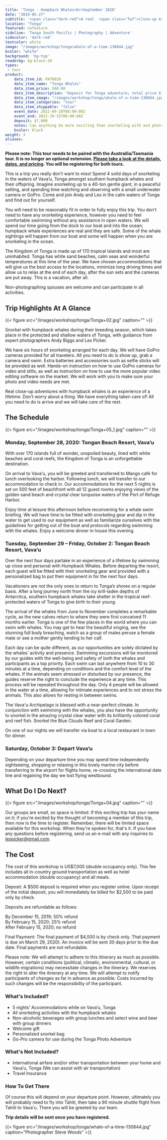 ```yaml
---
title: 'Tonga - Humpback Whales<br>September 2020'
date: "2019-05-27"
subtitle: '<span class="dark-red">A real  <span class="fw7">close-up experience</span> with Les Picker.</span>'
location: "Tonga"
featured: nofeature
sideline: 'Tonga South Pacific | Photography | Adventure'
sidecolor: 'dark-red'
textcolor: white
image: "/images/workshop/tonga/whale-of-a-time-130844.jpg"
bcolor: "white"
background: 'bg-top'
readerbg: bg-black-20
types:
 - tour
product:
    data_item_id: PAT0020
    data_item_name: "Tonga Whales"
    data_item_price: 500.00
    data_item_description: "Deposit for Tonga adventure; total price $7,000."
    data_item_image: "/images/workshop/tonga/whale-of-a-time-130844.jpg"
    data_item_categories: "tour"
    data_item_shippable: "false"
    event_date: 2022-09-28T08:00:00Z
    event_end: 2022-10-15T08:00:00Z
    deposit: $7,000
    notes: Can anything be more exciting than snorkeling with and photographing humpback whales and their calves? $7,000 per person double occupancy. After initial $500 deposit,  you will immediately be billed $2,500, to be paid by check. Final payment of $4,000 is due on March 29, 2020. Deposits are refundable as follows; 50% by December 15, 2021, and 25% by February 15, 2020. Final payments are not refundable. All costs are in U.S. dollars.  
    bcolor: black
weight: 3
aliases:
---
```

**Please note: This tour needs to be paired with the Austrailia/Tasmania tour. It is no longer an optional extension. [Please take a look at the details, dates, and pricing](/products/australia-tasmania/). You will be registering for both tours.**

This is a trip you really don’t want to miss! Spend 4 solid days of snorkeling in the waters of Vava’u, Tonga amongst southern humpback whales and their offspring. Imagine snorkeling up to a 40-ton gentle giant, in a peaceful setting, and spending time watching and observing with a small underwater camera or GoPro. Come and join Andy  and Les in the calm waters of Tonga and find out for yourself.

You will need to be reasonably fit in order to fully enjoy this trip. You don’t need to have any snorkeling experience, however you need to feel comfortable swimming without any assistance in open waters. We will spend our time going from the dock to our boat and into the ocean; humpback whale experiences are real and they are safe. Some of the whale sightings will happen from our boat and some will happen when you are snorkeling in the ocean.

The Kingdom of Tonga is made up of 170 tropical islands and most are uninhabited. Tonga has white sand beaches, calm seas and wonderful temperatures at this time of the year. We have chosen accommodations that will give us the best access to the locations, minimize long driving times and allow us to relax at the end of each day, after the sun sets and the cameras are put away. This is a vacation, after all.

Non-photographing spouses are welcome and can participate in all activities. 

## Trip Highlights At A Glance

{{< figure src="/images/workshop/tonga/Tonga+02.jpg" caption="" >}}

Snorkel with humpback whales during their breeding season, which takes place in the protected and shallow waters of Tonga, with guidance from expert photographers Andy Biggs and Les Picker.

We have six hours of snorkeling arranged for each day. We will have GoPro cameras provided for all travelers. All you need to do is show up, grab a camera and swim. Extra batteries and accessories such as selfie sticks will be provided as well. Hands-on instruction on how to use GoPro cameras for video and stills, as well as instruction on how to use the more popular video editing software on the market. We will work with you to make sure your photo and video needs are met.

Real close-up adventures with humpback whales is an experience of a lifetime. Don’t worry about a thing. We have everything taken care of! All you need to do is arrive and we will take care of the rest.

## The Schedule

{{< figure src="/images/workshop/tonga/Tonga+05_1.jpg" caption="" >}}

### Monday, September 28, 2020:  Tongan Beach Resort, Vava’u

With over 170 islands full of wonder, unspoiled beauty, lined with white beaches and coral reefs, the Kingdom of Tonga is an unforgettable destination.

On arrival to Vava’u, you will be greeted and transferred to Mango café for lunch overlooking the harbor. Following lunch, we will transfer to our accommodation to check in. Our accommodations for the next 5 nights is set on 500 feet of beachfront with all 12 guest rooms enjoying views of the golden sand beach and crystal clear turquoise waters of the Port of Refuge Harbor.

Enjoy time at leisure this afternoon before reconvening for a whale swim briefing. We will have time to be fitted with snorkeling gear and dip in the water to get used to our equipment as well as familiarize ourselves with the guidelines for getting out of the boat and protocols regarding swimming with the whales. Enjoy a welcome dinner in house this evening. 

### Tuesday, September 29 – Friday, October 2: Tongan Beach Resort, Vava’u

Over the next four days partake in an experience of a lifetime by swimming up close and personal with Humpback Whales. Before departing the resort, each guest will be fitted with their snorkeling gear and provided with a personalized bag to put their equipment in for the next four days. 

Vacationers are not the only ones to return to Tonga’s shores on a regular basis. After a long journey north from the icy krill-laden depths of Antarctica, southern humpback whales take shelter in the tropical reef-protected waters of Tonga to give birth to their young. 

The arrival of the whales from June to November completes a remarkable cycle, as the new calves return to where they were first conceived 11 months earlier. Tonga is one of the few places in the world where you can swim with whales. You may get to hear the beautiful singing, see the stunning full body breaching, watch as a group of males peruse a female mate or see a mother gently tending to her calf. 

Each day can be quite different, as our opportunities are solely dictated by the whales’ activity and presence. Swimming excursions will be monitored by our guides with the well-being and safety of both the whales and participants as a top priority. Each swim can last anywhere from 10 to 30 minutes at a time, depending on conditions and the comfort level of the whales. If the animals seem stressed or disturbed by our presence, the guides reserve the right to conclude the experience at any time. This process will be repeated throughout the day. Only 4 people will be allowed in the water at a time, allowing for intimate experiences and to not stress the animals. This also allows for resting in between swims. 

The Vava'u Archipelago is blessed with a near-perfect climate. In conjunction with swimming with the whales, you also have the opportunity to snorkel in the amazing crystal clear water with its brilliantly colored coral and reef fish. Snorkel the Blue Clouds Reef and Coral Garden.

On one of our nights we will transfer via boat to a local restaurant in town for dinner.

### Saturday, October 3: Depart Vava’u

Depending on your departure time you may spend time independently sightseeing, shopping or relaxing in this lovely marine city before transferring to the airport for flights home, re-crossing the international date line and regaining the day we lost flying westbound.

## What Do I Do Next?

{{< figure src="/images/workshop/tonga/Tonga+04.jpg" caption="" >}}

Our groups are small, so space is limited. If this exciting trip has your name on it; if you're excited by the thought of becoming a member of this trip, then now is the time to register. Remember, there will be limited space available for this workshop. When they're spoken for, that's it. If you have any questions before registering, send us an e-mail with any inquiries to lespicker@gmail.com.
 
## The Cost

The cost of this workshop is US$7,000 (double occupancy only). This fee includes all in-country ground transportation as well as hotel accommodation (double occupancy) and all meals.

Deposit: A $500 deposit is required when you register online. Upon receipt of the initial deposit, you will immediately be billed for $2,500 to be paid only by check.

Deposits are refundable as follows: 

By December 15, 2019; 50% refund<br>
By February 15, 2020; 25% refund<br>
After February 15, 2020; no refund<br>

Final Payment: The final payment of $4,000 is by check only. That payment is due on March 29, 2020). An invoice will be sent 30 days prior to the due date. Final payments are not refundable. 

Please note: We will attempt to adhere to this itinerary as much as possible. However, certain conditions (political, climatic, environmental, cultural, or wildlife migrations) may necessitate changes in the itinerary. We reserves the right to alter the itinerary at any time. We will attempt to notify participants of changes as far in advance as possible. Costs incurred by such changes will be the responsibility of the participant.

### What's Included?

- 5 nights’ Accommodations while on Vava’u, Tonga
- All snorkeling activities with the humpback whales
- Non-alcoholic beverages with group lunches and select wine and beer with group dinners
- Welcome gift
- Personalized snorkel bag
- Go-Pro camera for use during the Tonga Photo Adventure

### What's Not Included?

- International airfare and/or other transportation between your home and Vava’u, Tonga (We can assist with air transportation)
- Travel Insurance

### How To Get There

Of course this will depend on your departure point. However, ultimately you will probably need to fly into Tahiti, then take a 90 minute shuttle flight from Tahiti to Vava'u. There you will be greeted by our team. 

**Trip details will be sent once you have registered.** 

{{< figure src="/images/workshop/tonga/whale-of-a-time-130844.jpg" caption="Photographer Steve Woods" >}}

